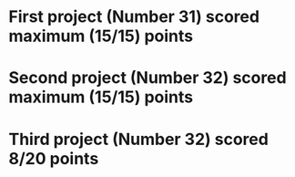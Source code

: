 # First project (Number 31) scored maximum (15/15) points
# Second project (Number 32) scored maximum (15/15) points
# Third project (Number 32) scored 8/20 points
